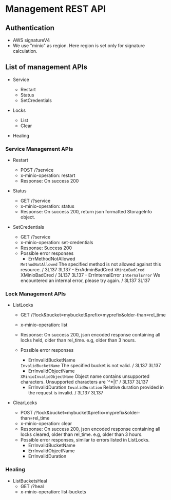 # Management REST API

## Authentication
- AWS signatureV4
- We use "minio" as region. Here region is set only for signature calculation.

## List of management APIs
- Service
  - Restart
  - Status
  - SetCredentials

- Locks
  - List
  - Clear

- Healing

### Service Management APIs
* Restart
  - POST /?service
  - x-minio-operation: restart
  - Response: On success 200

* Status
  - GET /?service
  - x-minio-operation: status
  - Response: On success 200, return json formatted StorageInfo object.

* SetCredentials
  - GET /?service
  - x-minio-operation: set-credentials
  - Response: Success 200
  - Possible error responses
    - ErrMethodNotAllowed
    <Error>
        <Code>MethodNotAllowed</Code>
        <Message>The specified method is not allowed against this resource.</Message>
        <Key></Key>
        <BucketName></BucketName>
        <Resource>/</Resource>
        <RequestId>3L137</RequestId>
        <HostId>3L137</HostId>
    </Error>
    - ErrAdminBadCred
    <Error>
        <Code>XMinioBadCred</Code>
        <Message>XMinioBadCred</Message>
        <Key></Key>
        <BucketName></BucketName>
        <Resource>/</Resource>
        <RequestId>3L137</RequestId>
        <HostId>3L137</HostId>
    </Error>
    - ErrInternalError
    <Error>
        <Code>InternalError</Code>
        <Message>We encountered an internal error, please try again.</Message>
        <Key></Key>
        <BucketName></BucketName>
        <Resource>/</Resource>
        <RequestId>3L137</RequestId>
        <HostId>3L137</HostId>
    </Error>


### Lock Management APIs
* ListLocks
  - GET /?lock&bucket=mybucket&prefix=myprefix&older-than=rel_time
  - x-minio-operation: list
  - Response: On success 200, json encoded response containing all locks held, older than rel_time. e.g, older than 3 hours.
  - Possible error responses
    - ErrInvalidBucketName
    <Error>
        <Code>InvalidBucketName</Code>
        <Message>The specified bucket is not valid.</Message>
        <Key></Key>
        <BucketName></BucketName>
        <Resource>/</Resource>
        <RequestId>3L137</RequestId>
        <HostId>3L137</HostId>
    </Error>

    - ErrInvalidObjectName
    <Error>
        <Code>XMinioInvalidObjectName</Code>
        <Message>Object name contains unsupported characters. Unsupported characters are `^*|\&#34;</Message>
        <Key></Key>
        <BucketName></BucketName>
        <Resource>/</Resource>
        <RequestId>3L137</RequestId>
        <HostId>3L137</HostId>
    </Error>

    - ErrInvalidDuration
      <Error>
          <Code>InvalidDuration</Code>
          <Message>Relative duration provided in the request is invalid.</Message>
          <Key></Key>
          <BucketName></BucketName>
          <Resource>/</Resource>
          <RequestId>3L137</RequestId>
          <HostId>3L137</HostId>
      </Error>


* ClearLocks
  - POST /?lock&bucket=mybucket&prefix=myprefix&older-than=rel_time
  - x-minio-operation: clear
  - Response: On success 200, json encoded response containing all locks cleared, older than rel_time. e.g, older than 3 hours.
  - Possible error responses, similar to errors listed in ListLocks.
    - ErrInvalidBucketName
    - ErrInvalidObjectName
    - ErrInvalidDuration

### Healing

* ListBucketsHeal
  - GET /?heal
  - x-minio-operation: list-buckets
